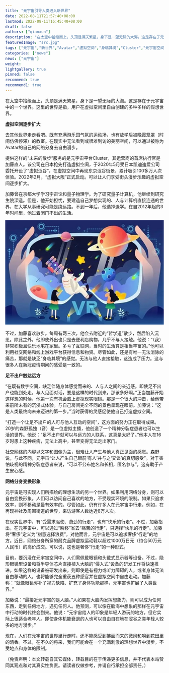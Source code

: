 ```yaml
---
title: "元宇宙引导人类进入新世界"
date: 2022-08-11T21:57:40+08:00
lastmod: 2022-08-11T16:45:40+08:00
draft: false
authors: ["qianxun"]
description: "在太空中拾级而上，头顶是满天繁星，身下是一望无际的大海。这是存在于元宇宙中的一个世界。这里的世界是指，用户在虚拟空间里自由创建的多种多样的假想世界。"
featuredImage: "src.jpg"
tags: ["元宇宙","新世界","Avatar","虚拟空间","身临其境","Cluster","元宇宙空间"]
categories: ["news"]
news: ["元宇宙"]
weight: 
lightgallery: true
pinned: false
recommend: true
recommend1: true
---
```


在太空中拾级而上，头顶是满天繁星，身下是一望无际的大海。这是存在于元宇宙中的一个世界。这里的世界是指，用户在虚拟空间里自由创建的多种多样的假想世界。

**虚拟空间逐步扩大**

去其他世界走走看吧。既有充满游乐园气氛的运动场，也有放学后被晚霞笼罩（时间仿佛停滞）的教室。在现实中无法看到或很难到访的美丽空间，可以通过被称为Avatar的自己的网络分身去自由漫步。

提供这样的“未来的散步”服务的是元宇宙平台Cluster，其运营商的首席执行官是加藤直人。该公司在日本抢先打造虚拟空间，于2020年5月受日本凯迪迪爱公司委托开设了“虚拟涩谷”，在虚拟空间中再现东京涩谷街景，累计吸引100多万人次体验。2022年2月，“虚拟大阪”正式启动。可以让人们享受街头漫步乐趣的虚拟空间逐步扩大。

加藤曾在京都大学学习宇宙论和量子物理学。为了研究量子计算机，他继续到研究生院深造。但是，他开始担忧，要建造自己梦想实现的、人与计算机直接连通的世界，在大学从事研究可能是绕远路。不到一年后，他选择退学。在自2012年起的3年时间里，他过着闭门不出的生活。

![](ff.webp.jpg)

不过，加藤喜欢散步。每周有两三次，他会去附近的“哲学道”散步，然后陷入沉思。除此之外，他即使外出也只是去便利店购物，几乎不与人接触。他说：“（我）非常积极且快乐地宅在家里。多亏了互联网，当时的生活算是相当丰富的。”他可以利用社交网络和线上游戏平台获得信息和物资。尽管如此，还是有唯一无法消除的痛苦，那就是缺乏“身临其境”的感觉。无法与他人直接接触，这造成了压力。这与很多人在新冠疫情期间的感受是一致的。

**足不出户触达远方**

“在既有数字空间，缺乏伴随身体感觉而来的、人与人之间的亲近感。即使足不出户也能到处走，与人见面对话，要是这样的时代到来，那该多好啊。”正当加藤开始这样想的时候，他第一次有机会戴上虚拟现实眼镜。那是一个很大的冲击，给他带来前所未有的沉浸式体验。与自己房间完全不同的景色呈现在眼前。加藤说：“这是人类最终向未来迈进的第一步。”当时获得的灵感促使他自己打造虚拟空间。

“打造一个让足不出户的人可与他人互动的空间”，这方面的努力正在取得成果。20岁的森野孤独（音）是一位虚拟主播，他创造了一个精神分裂症患者也可以生活的世界。他说：“足不出户就可以与远方的人联系，这真是太好了。”他本人在16岁时患上这种疾病，无法上高中，甚至变得无法走出家门。



社交网络的内容以文字和图像为主，很难让人产生与他人真正见面的感觉。森野说，与此不同，元宇宙“让人产生自己眼前‘有人’并与之‘交谈’的真切感受”。对于害怕歧视的精神分裂症患者来说，“可以不公布姓名和长相，匿名参与”，这有助于产生安心感。

**网络分身变换形象**

元宇宙是可实现人们所描绘的理想生活的另一个世界。如果利用网络分身，则可以自由变换形象。人们可以访问自己喜欢的地方，不受现实环境的限制。如果只追求效率，则不移动是最有效率的。尽管如此，仍有许多人在元宇宙中行走，例如，在再现神社及周围街道的世界，来访游客人数达近8万人次。

在现实世界中，有“受需求驱使、费劲的行走”，也有“快乐的行走”。不过，加藤指出，在元宇宙中，可以通过“瞬移”省去“痛苦的行走”，只选择“快乐的行走”。加藤将“奢侈”定义为“刻意选择浪费”，对他而言，元宇宙是可以追求奢侈“行走”的地方。近日，网络分身所穿的耐克品牌虚拟运动鞋以超过1000万日元（约合50万元人民币）的高价成交。可以说，这也是奢侈“行走”的一种形式。



目前，要沉浸在元宇宙空间中，人们需佩戴眼镜和头戴式显示器等设备。不过，隐形眼镜型设备和将半导体芯片直接植入大脑的“侵入式”设备的研发工作将快速推进。如果这样的设备被研发出来，则即使是有视力或听力障碍的人，或者身体无法自由移动的人，也将能够完全重获五种感官并在虚拟空间中自由走动。加藤称：“就像眼镜弥补了视力缺陷、扩充了身体功能那样，元宇宙也扩展了人类世界。”

加藤说：“最接近元宇宙的是人脑。”人如果在大脑内发挥想象力，则可以成为任何东西，走到任何地方，遇见任何人。他预测，可以像在脑海中想象的那样在元宇宙中行动的时代终会到来。他说：“元宇宙给人的印象是年轻人游玩的地方，但它实际上很适合老年人。即使身体机能衰退的人也可以自由自在地在涩谷之类年轻人较多的地方漫步。”

现在，人们在元宇宙的世界里行走时，还不能感受到拂面而来的微风和嗅到花田里的清香。不过，在不久的将来，我们可能会在一个充满刺激的理想世界中漫步，不受地点和身体的限制。

（免责声明：本文转载自其它媒体，转载目的在于传递更多信息，并不代表本站赞同其观点和对其真实性负责。请读者仅做参考，并请自行承担全部责任。）